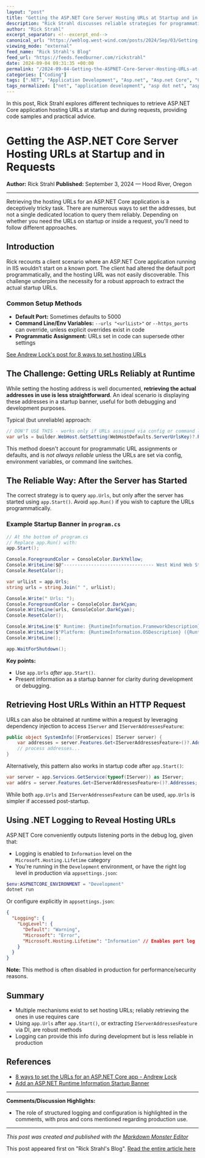 ```yaml
---
layout: "post"
title: "Getting the ASP.NET Core Server Hosting URLs at Startup and in Requests"
description: "Rick Strahl discusses reliable strategies for programmatically retrieving the hosting URLs in ASP.NET Core applications, both during startup and in requests. He examines various approaches, explains their pros and cons, provides recommended code patterns, and offers additional context about logging-based methods."
author: "Rick Strahl"
excerpt_separator: <!--excerpt_end-->
canonical_url: "https://weblog.west-wind.com/posts/2024/Sep/03/Getting-the-ASPNET-Core-Server-Hosting-Urls-at-Startup-and-in-Requests"
viewing_mode: "external"
feed_name: "Rick Strahl's Blog"
feed_url: "https://feeds.feedburner.com/rickstrahl"
date: 2024-09-04 09:31:35 +00:00
permalink: "/2024-09-04-Getting-the-ASPNET-Core-Server-Hosting-URLs-at-Startup-and-in-Requests.html"
categories: ["Coding"]
tags: [".NET", "Application Development", "Asp.net", "Asp.net Core", "Coding", "Dependency Injection", "Host Configuration", "Iservaddressesfeature", "Iservice", "Logging", "Posts", "Program.cs", "Startup", "Urls"]
tags_normalized: ["net", "application development", "asp dot net", "asp dot net core", "coding", "dependency injection", "host configuration", "iservaddressesfeature", "iservice", "logging", "posts", "program dot cs", "startup", "urls"]
---
```


In this post, Rick Strahl explores different techniques to retrieve ASP.NET Core application hosting URLs at startup and during requests, providing code samples and practical advice.<!--excerpt_end-->

# Getting the ASP.NET Core Server Hosting URLs at Startup and in Requests

**Author:** Rick Strahl
**Published:** September 3, 2024 — Hood River, Oregon

---

Retrieving the hosting URLs for an ASP.NET Core application is a deceptively tricky task. There are numerous ways to set the addresses, but not a single dedicated location to query them reliably. Depending on whether you need the URLs on startup or inside a request, you'll need to follow different approaches.

## Introduction

Rick recounts a client scenario where an ASP.NET Core application running in IIS wouldn’t start on a known port. The client had altered the default port programmatically, and the hosting URL was not easily discoverable. This challenge underpins the necessity for a robust approach to extract the actual startup URLs.

### Common Setup Methods

- **Default Port:** Sometimes defaults to 5000
- **Command Line/Env Variables:** `--urls "<urlList>"` or `--https_ports` can override, unless explicit overrides exist in code
- **Programmatic Assignment:** URLs set in code can supersede other settings

[See Andrew Lock's post for 8 ways to set hosting URLs](https://andrewlock.net/8-ways-to-set-the-urls-for-an-aspnetcore-app/)

## The Challenge: Getting URLs Reliably at Runtime

While setting the hosting address is well documented, **retrieving the actual addresses in use is less straightforward**. An ideal scenario is displaying these addresses in a startup banner, useful for both debugging and development purposes.

Typical (but unreliable) approach:

```csharp
// DON'T USE THIS - works only if URLs assigned via config or command line
var urls = builder.WebHost.GetSetting(WebHostDefaults.ServerUrlsKey)?.Replace(";", " ");
```

This method doesn't account for programmatic URL assignments or defaults, and is *not always reliable* unless the URLs are set via config, environment variables, or command line switches.

## The Reliable Way: After the Server has Started

The correct strategy is to query `app.Urls`, but only after the server has started using `app.Start()`. Avoid `app.Run()` if you wish to capture the URLs programmatically.

### Example Startup Banner in `program.cs`

```csharp
// At the bottom of program.cs
// Replace app.Run() with:
app.Start();

Console.ForegroundColor = ConsoleColor.DarkYellow;
Console.WriteLine($@"--------------------------------- West Wind Web Store v{wsApp.Version} ---------------------------------");
Console.ResetColor();

var urlList = app.Urls;
string urls = string.Join(" ", urlList);

Console.Write(" Urls: ");
Console.ForegroundColor = ConsoleColor.DarkCyan;
Console.WriteLine(urls, ConsoleColor.DarkCyan);
Console.ResetColor();

Console.WriteLine($" Runtime: {RuntimeInformation.FrameworkDescription} - {builder.Environment.EnvironmentName}");
Console.WriteLine($"Platform: {RuntimeInformation.OSDescription} ({RuntimeInformation.OSArchitecture})");
Console.WriteLine();

app.WaitForShutdown();
```

**Key points:**

- Use `app.Urls` *after* `app.Start()`.
- Present information as a startup banner for clarity during development or debugging.

## Retrieving Host URLs Within an HTTP Request

URLs can also be obtained at runtime within a request by leveraging dependency injection to access `IServer` and `IServerAddressesFeature`:

```csharp
public object SystemInfo([FromServices] IServer server) {
    var addresses = server.Features.Get<IServerAddressesFeature>()?.Addresses;
    // process addresses...
}
```

Alternatively, this pattern also works in startup code after `app.Start()`:

```csharp
var server = app.Services.GetService(typeof(IServer)) as IServer;
var addrs = server.Features.Get<IServerAddressesFeature>()?.Addresses;
```

While both `app.Urls` and `IServerAddressesFeature` can be used, `app.Urls` is simpler if accessed post-startup.

## Using .NET Logging to Reveal Hosting URLs

ASP.NET Core conveniently outputs listening ports in the debug log, given that:

- Logging is enabled to `Information` level on the `Microsoft.Hosting.Lifetime` category
- You're running in the `Development` environment, or have the right log level in production via `appsettings.json`:

```powershell
$env:ASPNETCORE_ENVIRONMENT = "Development"
dotnet run
```

Or configure explicitly in `appsettings.json`:

```json
{
  "Logging": {
    "LogLevel": {
      "Default": "Warning",
      "Microsoft": "Error",
      "Microsoft.Hosting.Lifetime": "Information" // Enables port log
    }
  }
}
```

**Note:** This method is often disabled in production for performance/security reasons.

## Summary

- Multiple mechanisms exist to set hosting URLs; reliably retrieving the ones in use requires care
- Using `app.Urls` after `app.Start()`, or extracting `IServerAddressesFeature` via DI, are robust methods
- Logging can provide this info during development but is less reliable in production

## References

- [8 ways to set the URLs for an ASP.NET Core app - Andrew Lock](https://andrewlock.net/8-ways-to-set-the-urls-for-an-aspnetcore-app/)
- [Add an ASP.NET Runtime Information Startup Banner](https://weblog.west-wind.com/posts/2021/Nov/09/Add-an-ASPNET-Runtime-Information-Startup-Banner)

---

**Comments/Discussion Highlights:**

- The role of structured logging and configuration is highlighted in the comments, with pros and cons mentioned regarding production use.

---

*This post was created and published with the [Markdown Monster Editor](https://markdownmonster.west-wind.com)*

This post appeared first on "Rick Strahl's Blog". [Read the entire article here](https://weblog.west-wind.com/posts/2024/Sep/03/Getting-the-ASPNET-Core-Server-Hosting-Urls-at-Startup-and-in-Requests)
